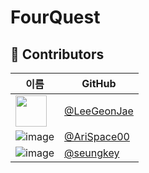 # FourQuest

## 👥 Contributors

| 이름 | GitHub |
|------|--------|
| <img src="https://avatars.githubusercontent.com/u/12345678?v=4" width="50"/> | [@LeeGeonJae](https://github.com/LeeGeonJae) |
| ![image](https://github.com/user-attachments/assets/d4b0eb92-c9ab-4f83-b3e0-553b6fe0f22e) | [@AriSpace00](https://github.com/AriSpace00) |
| ![image](https://github.com/user-attachments/assets/52aba710-4220-4768-85bc-ffc393a60799) | [@seungkey](https://github.com/seungkey) |

